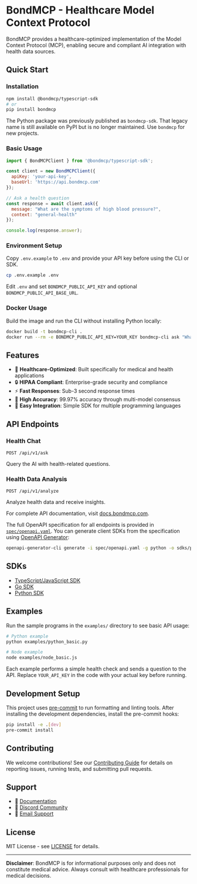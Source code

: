 # BondMCP - Healthcare Model Context Protocol

BondMCP provides a healthcare-optimized implementation of the Model Context Protocol (MCP), enabling secure and compliant AI integration with health data sources.

## Quick Start

### Installation

```bash
npm install @bondmcp/typescript-sdk
# or
pip install bondmcp
```

The Python package was previously published as `bondmcp-sdk`. That legacy name
is still available on PyPI but is no longer maintained. Use `bondmcp` for new
projects.

### Basic Usage

```javascript
import { BondMCPClient } from '@bondmcp/typescript-sdk';

const client = new BondMCPClient({
  apiKey: 'your-api-key',
  baseUrl: 'https://api.bondmcp.com'
});

// Ask a health question
const response = await client.ask({
  message: "What are the symptoms of high blood pressure?",
  context: "general-health"
});

console.log(response.answer);
```
### Environment Setup

Copy `.env.example` to `.env` and provide your API key before using the CLI or SDK.

```bash
cp .env.example .env
```

Edit `.env` and set `BONDMCP_PUBLIC_API_KEY` and optional `BONDMCP_PUBLIC_API_BASE_URL`.

### Docker Usage

Build the image and run the CLI without installing Python locally:

```bash
docker build -t bondmcp-cli .
docker run --rm -e BONDMCP_PUBLIC_API_KEY=YOUR_KEY bondmcp-cli ask "What are the symptoms of high blood pressure?"
```


## Features

- 🏥 **Healthcare-Optimized**: Built specifically for medical and health applications
- 🔒 **HIPAA Compliant**: Enterprise-grade security and compliance
- ⚡ **Fast Responses**: Sub-3 second response times
- 🎯 **High Accuracy**: 99.97% accuracy through multi-model consensus
- 🔧 **Easy Integration**: Simple SDK for multiple programming languages

## API Endpoints

### Health Chat
```
POST /api/v1/ask
```
Query the AI with health-related questions.

### Health Data Analysis
```
POST /api/v1/analyze
```
Analyze health data and receive insights.

For complete API documentation, visit [docs.bondmcp.com](https://docs.bondmcp.com).

The full OpenAPI specification for all endpoints is provided in
[`spec/openapi.yaml`](spec/openapi.yaml). You can generate client SDKs from the
specification using [OpenAPI Generator](https://openapi-generator.tech):

```bash
openapi-generator-cli generate -i spec/openapi.yaml -g python -o sdks/python
```

## SDKs

- [TypeScript/JavaScript SDK](https://docs.bondmcp.com/sdks/typescript)
- [Go SDK](https://docs.bondmcp.com/sdks/go)
- [Python SDK](https://docs.bondmcp.com/sdks/python)

## Examples

Run the sample programs in the `examples/` directory to see basic API usage:

```bash
# Python example
python examples/python_basic.py

# Node example
node examples/node_basic.js
```

Each example performs a simple health check and sends a question to the API. Replace
`YOUR_API_KEY` in the code with your actual key before running.

## Development Setup

This project uses [pre-commit](https://pre-commit.com) to run formatting and linting tools. After installing the development dependencies, install the pre-commit hooks:

```bash
pip install -e .[dev]
pre-commit install
```

## Contributing

We welcome contributions! See our [Contributing Guide](CONTRIBUTING.md) for details on reporting issues, running tests, and submitting pull requests.

## Support

- 📖 [Documentation](https://docs.bondmcp.com)
- 💬 [Discord Community](https://discord.gg/bondmcp)
- 📧 [Email Support](mailto:support@bondmcp.com)

## License

MIT License - see [LICENSE](https://github.com/bondmcp/mcp/blob/main/LICENSE) for details.

---

**Disclaimer**: BondMCP is for informational purposes only and does not constitute medical advice. Always consult with healthcare professionals for medical decisions.
